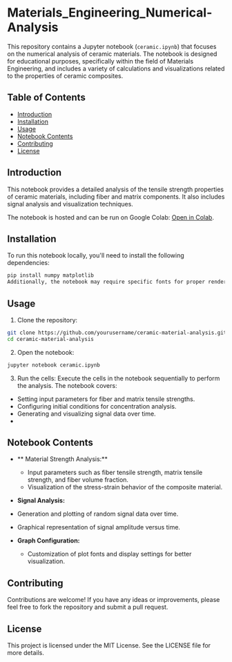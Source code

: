# Materials_Engineering_Numerical-Analysis
This repository contains a Jupyter notebook (`ceramic.ipynb`) that focuses on the numerical analysis of ceramic materials. The notebook is designed for educational purposes, specifically within the field of Materials Engineering, and includes a variety of calculations and visualizations related to the properties of ceramic composites.

## Table of Contents

- [Introduction](#introduction)
- [Installation](#installation)
- [Usage](#usage)
- [Notebook Contents](#notebook-contents)
- [Contributing](#contributing)
- [License](#license)

## Introduction

This notebook provides a detailed analysis of the tensile strength properties of ceramic materials, including fiber and matrix components. It also includes signal analysis and visualization techniques.

The notebook is hosted and can be run on Google Colab: [Open in Colab](https://colab.research.google.com/github/hanbuck30/Materials_Engineering_Numerical-Analysis/blob/main/ceramic.ipynb).

## Installation

To run this notebook locally, you'll need to install the following dependencies:

```bash
pip install numpy matplotlib
Additionally, the notebook may require specific fonts for proper rendering of plots:
```

## Usage
1. Clone the repository:

```bash
git clone https://github.com/yourusername/ceramic-material-analysis.git
cd ceramic-material-analysis
```

2. Open the notebook:
```bash
jupyter notebook ceramic.ipynb
```
3. Run the cells:
Execute the cells in the notebook sequentially to perform the analysis. The notebook covers:
- Setting input parameters for fiber and matrix tensile strengths.
- Configuring initial conditions for concentration analysis.
- Generating and visualizing signal data over time.
- 
## Notebook Contents
- ** Material Strength Analysis:**
  - Input parameters such as fiber tensile strength, matrix tensile strength, and fiber volume fraction.
  - Visualization of the stress-strain behavior of the composite material.
    
- **Signal Analysis:**
- Generation and plotting of random signal data over time.
- Graphical representation of signal amplitude versus time.
  
- **Graph Configuration:**
  - Customization of plot fonts and display settings for better visualization.
    
## Contributing
Contributions are welcome! If you have any ideas or improvements, please feel free to fork the repository and submit a pull request.

## License
This project is licensed under the MIT License. See the LICENSE file for more details.




